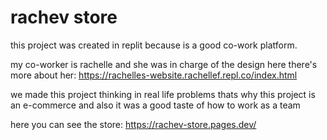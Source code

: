 # rachev store 

this project was created in replit because is a good co-work platform.

my co-worker is rachelle and she was in charge of the design
here there's more about her: https://rachelles-website.rachellef.repl.co/index.html

we made this project thinking in real life problems thats why this project is an e-commerce and also it was a good taste of how to work as a team


here you can see the store: https://rachev-store.pages.dev/ 

